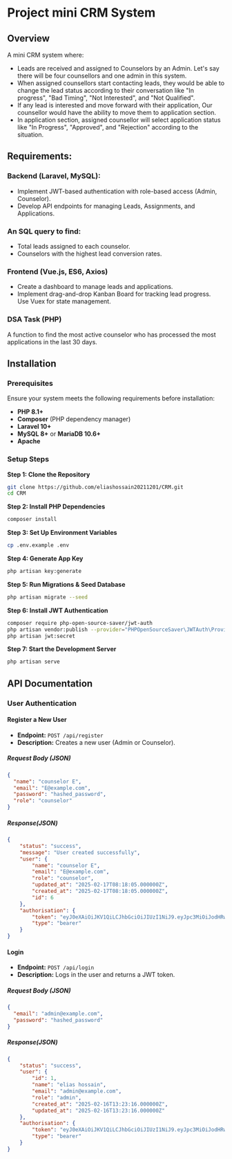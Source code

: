 # Project mini CRM System

## Overview
A mini CRM system where:  
- Leads are received and assigned to Counselors by an Admin. Let's say there will be four counsellors and one admin in this system.
- When assigned counsellors start contacting leads, they would be able to change the lead status according to their conversation like "In progress", "Bad Timing", "Not Interested", and "Not Qualified".
- If any lead is interested and move forward with their application, Our counsellor would have the ability to move them to application section.
- In application section, assigned counsellor will select application status like "In Progress", "Approved", and "Rejection" according to the situation.

## Requirements:
### Backend (Laravel, MySQL):
- Implement JWT-based authentication with role-based access (Admin, Counselor).  
- Develop API endpoints for managing Leads, Assignments, and Applications.  
 
### An SQL query to find:  
- Total leads assigned to each counselor.  
- Counselors with the highest lead conversion rates.  

### Frontend (Vue.js, ES6, Axios) 
- Create a dashboard to manage leads and applications.  
- Implement drag-and-drop Kanban Board for tracking lead progress.  
 Use Vuex for state management.  

### DSA Task (PHP)
A function to find the most active counselor who has processed the most applications in the last 30 days.  


## Installation

### **Prerequisites**  
Ensure your system meets the following requirements before installation:  
- **PHP 8.1+**  
- **Composer** (PHP dependency manager)  
- **Laravel 10+**  
- **MySQL 8+** or **MariaDB 10.6+**  
- **Apache**

### **Setup Steps**
**Step 1: Clone the Repository**  
```sh
git clone https://github.com/eliashossain20211201/CRM.git
cd CRM
```
**Step 2: Install PHP Dependencies**  
```sh
composer install
```
**Step 3: Set Up Environment Variables**  
```sh
cp .env.example .env
```
**Step 4: Generate App Key**  
```sh
php artisan key:generate
```

**Step 5: Run Migrations & Seed Database**  
```sh
php artisan migrate --seed

```

**Step 6: Install JWT Authentication**  
```sh
composer require php-open-source-saver/jwt-auth
php artisan vendor:publish --provider="PHPOpenSourceSaver\JWTAuth\Providers\LaravelServiceProvider"
php artisan jwt:secret

```

**Step 7: Start the Development Server**  
```sh
php artisan serve
```


## API Documentation

### **User Authentication**

#### **Register a New User**
- **Endpoint:** `POST /api/register`
- **Description:** Creates a new user (Admin or Counselor).

##### **Request Body (JSON)**
```json
{
  "name": "counselor E",
  "email": "E@example.com",
  "password": "hashed_password",
  "role": "counselor"
}
```

##### **Response(JSON)**
```json
{
    "status": "success",
    "message": "User created successfully",
    "user": {
        "name": "counselor E",
        "email": "E@example.com",
        "role": "counselor",
        "updated_at": "2025-02-17T08:18:05.000000Z",
        "created_at": "2025-02-17T08:18:05.000000Z",
        "id": 6
    },
    "authorisation": {
        "token": "eyJ0eXAiOiJKV1QiLCJhbGciOiJIUzI1NiJ9.eyJpc3MiOiJodHRwOi8vbG9jYWxob3N0OjgwMDAvYXBpL3JlZ2lzdGVyIiwiaWF0IjoxNzM5NzgwMjg3LCJleHAiOjE3Mzk3ODM4ODcsIm5iZiI6MTczOTc4MDI4NywianRpIjoiT1laYTRyYVhYQ3BQcEN6diIsInN1YiI6IjYiLCJwcnYiOiIyM2JkNWM4OTQ5ZjYwMGFkYjM5ZTcwMWM0MDA4NzJkYjdhNTk3NmY3In0.0cCcgezb0uVJh8OyJyysD5P_wZRDztUh7Sltwq_zzUg",
        "type": "bearer"
    }
}
```

#### **Login**
- **Endpoint:** `POST /api/login`
- **Description:** Logs in the user and returns a JWT token.

##### **Request Body (JSON)**
```json
{
  "email": "admin@example.com",
  "password": "hashed_password"
}
```

##### **Response(JSON)**
```json
{
    "status": "success",
    "user": {
        "id": 1,
        "name": "elias hossain",
        "email": "admin@example.com",
        "role": "admin",
        "created_at": "2025-02-16T13:23:16.000000Z",
        "updated_at": "2025-02-16T13:23:16.000000Z"
    },
    "authorisation": {
        "token": "eyJ0eXAiOiJKV1QiLCJhbGciOiJIUzI1NiJ9.eyJpc3MiOiJodHRwOi8vbG9jYWxob3N0OjgwMDAvYXBpL2xvZ2luIiwiaWF0IjoxNzM5NzgwNDcxLCJleHAiOjE3Mzk3ODQwNzEsIm5iZiI6MTczOTc4MDQ3MSwianRpIjoicGg4Q0xWbmZYcmdUR3ZwSyIsInN1YiI6IjEiLCJwcnYiOiIyM2JkNWM4OTQ5ZjYwMGFkYjM5ZTcwMWM0MDA4NzJkYjdhNTk3NmY3In0.i6T8g2AzN5AvLbC7n0maWCkMfD9z8Ovo4hWOBEikIr8",
        "type": "bearer"
    }
}

```






